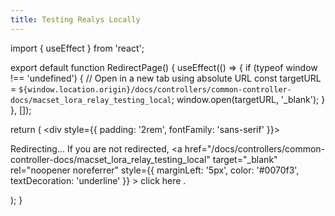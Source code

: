 ```yaml
---
title: Testing Realys Locally
---
```


import { useEffect } from 'react';

export default function RedirectPage() {
  useEffect(() => {
    if (typeof window !== 'undefined') {
      // Open in a new tab using absolute URL
      const targetURL = `${window.location.origin}/docs/controllers/common-controller-docs/macset_lora_relay_testing_local`;
      window.open(targetURL, '_blank');
    }
  }, []);
  
  return (
    <div style={{ padding: '2rem', fontFamily: 'sans-serif' }}>
      <p>
        Redirecting... If you are not redirected,
        <a
          href="/docs/controllers/common-controller-docs/macset_lora_relay_testing_local"
          target="_blank"
          rel="noopener noreferrer"
          style={{ marginLeft: '5px', color: '#0070f3', textDecoration: 'underline' }}
        >
          click here
        </a>.
      </p>
    </div>
  );
}